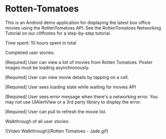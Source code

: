 # Rotten-Tomatoes
This is an Android demo application for displaying the latest box office movies using the RottenTomatoes API. See the RottenTomatoes Networking Tutorial on our cliffnotes for a step-by-step tutorial.

Time spent: 10 hours spent in total

Completed user stories:

[Required] User can view a list of movies from Rotten Tomatoes. Poster images must be loading asynchronously.

[Required] User can view movie details by tapping on a cell.

[Required] User sees loading state while waiting for movies API

[Required] User sees error message when there's a networking error. You may not use UIAlertView or a 3rd party library to display the error.

[Required] User can pull to refresh the movie list. 

Walkthrough of all user stories:

![Video Walkthrough](Rotten Tomatoes - Jade.gif)

